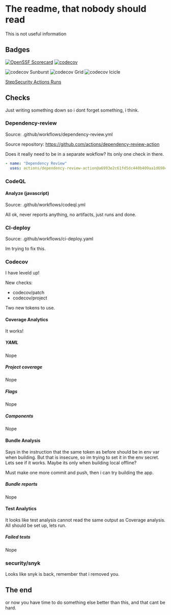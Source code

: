 # The readme, that nobody should read

This is not useful information

## Badges

[![OpenSSF Scorecard](https://api.scorecard.dev/projects/github.com/Brunfilm/brunfilm.github.io/badge)](https://scorecard.dev/viewer/?uri=github.com/Brunfilm/brunfilm.github.io)
[![codecov](https://codecov.io/gh/Brunfilm/brunfilm.github.io/branch/main/graph/badge.svg?token=K29W2FME3L)](https://codecov.io/gh/Brunfilm/brunfilm.github.io)

![codecov Sunburst](https://codecov.io/gh/Brunfilm/brunfilm.github.io/graphs/sunburst.svg?token=K29W2FME3L)
![codecov Grid](https://codecov.io/gh/Brunfilm/brunfilm.github.io/graphs/tree.svg?token=K29W2FME3L)
![codecov Icicle](https://codecov.io/gh/Brunfilm/brunfilm.github.io/graphs/icicle.svg?token=K29W2FME3L)

[StepSecurity Actions Runs](https://app.stepsecurity.io/github/Brunfilm/actions/runs)

## Checks

Just writing something down so i dont forget something, i think.

### Dependency-review

Source: .github/workflows/dependency-review.yml

Source repository: <https://github.com/actions/dependency-review-action>

Does it really need to be in a separate wokflow? Its only one check in there.

```yaml
- name: "Dependency Review"
  uses: actions/dependency-review-action@a6993e2c61fd5dc440b409aa1d6904921c5e1894 # v4.3.5
```

### CodeQL

#### Analyze (javascript)

Source: .github/workflows/codeql.yml

All ok, never reports anything, no artifacts, just runs and done.

### CI-deploy

Source: .github/workflows/ci-deploy.yaml

Im trying to fix this.

### Codecov

I have leveld up!

New checks:

- codecov/patch
- codecov/project

Two new tokens to use.

#### Coverage Analytics

It works!

##### YAML

Nope

##### Project coverage

Nope

##### Flags

Nope

##### Components

Nope

#### Bundle Analysis

Says in the instruction that the same token as before should be in env var when building.
But that is insecure, so im trying to set it in the env secret. Lets see if it works.
Maybe its only when building local offline?

Must make one more commit and push, then i can try building the app.

##### Bundle reports

Nope

#### Test Analytics

It looks like test analysis cannot read the same output as Coverage analysis. All should be set up, lets run.

##### Failed tests

Nope

### security/snyk

Looks like snyk is back, remember that i removed you.

## The end

or now you have time to do something else better than this, and that cant be hard.
